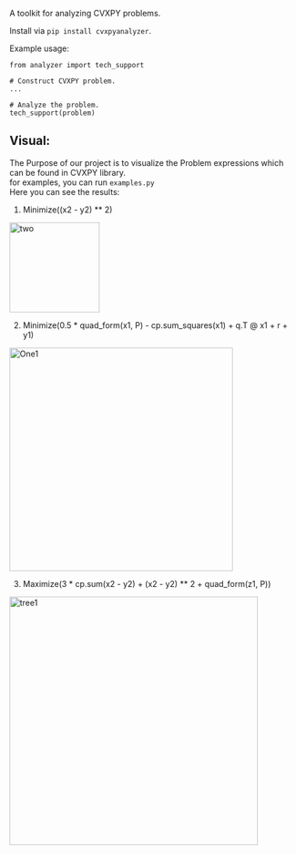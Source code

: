 A toolkit for analyzing CVXPY problems.

Install via ``pip install cvxpyanalyzer``.

Example usage:
```
from analyzer import tech_support

# Construct CVXPY problem.
...

# Analyze the problem.
tech_support(problem)
```


## Visual:
The Purpose of our project is to visualize the Problem expressions which can be found in CVXPY library. <br /> 
for examples, you can run ``examples.py`` <br />
Here you can see the results:

1. Minimize((x2 - y2) ** 2)

<img width="158" alt="two" src="https://user-images.githubusercontent.com/93201414/224012647-01a514f1-dbfc-4aad-97bb-25d76964750f.PNG">

2. Minimize(0.5 * quad_form(x1, P) - cp.sum_squares(x1) + q.T @ x1 + r + y1)

<img width="392" alt="One1" src="https://user-images.githubusercontent.com/93201414/224955840-f8e2bebe-2035-4f0d-81d3-1b2b714bef01.png">

3. Maximize(3 * cp.sum(x2 - y2) + (x2 - y2) ** 2 + quad_form(z1, P))

<img width="436" alt="tree1" src="https://user-images.githubusercontent.com/93201414/224955914-73524744-96e6-49a5-9153-11c7d5eb7219.png">
